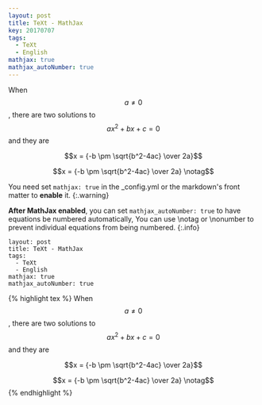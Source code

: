```yaml
---
layout: post
title: TeXt - MathJax
key: 20170707
tags:
  - TeXt
  - English
mathjax: true
mathjax_autoNumber: true
---
```


When $$a \ne 0$$, there are two solutions to $$ax^2 + bx + c = 0$$ and they are

$$x = {-b \pm \sqrt{b^2-4ac} \over 2a}$$


$$x = {-b \pm \sqrt{b^2-4ac} \over 2a} \notag$$

<!--more-->

You need set `mathjax: true` in the _config.yml or the markdown's front matter to **enable** it.
{:.warning}

**After MathJax enabled**, you can set `mathjax_autoNumber: true` to have equations be numbered automatically, You can use \notag or \nonumber to prevent individual equations from being numbered.
{:.info}

    layout: post
    title: TeXt - MathJax
    tags:
      - TeXt
      - English
    mathjax: true
    mathjax_autoNumber: true

{% highlight tex %}
When $$a \ne 0$$, there are two solutions to $$ax^2 + bx + c = 0$$ and they are

$$x = {-b \pm \sqrt{b^2-4ac} \over 2a}$$

$$x = {-b \pm \sqrt{b^2-4ac} \over 2a} \notag$$
{% endhighlight %}